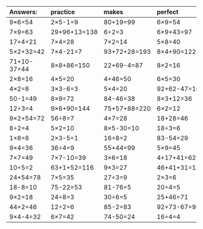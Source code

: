 | Answers: | practice | makes | perfect | ! |
| :--- | :--- | :--- | :--- | :--- |
| 9×6=54 | 2×5-1=9 | 80+19=99 | 6×9=54 | 92+49-38=103 | 
| 7×9=63 | 29+96+13=138 | 6÷2=3 | 6×9+43=97 | 31+52=83 | 
| 17+4=21 | 7×4=28 | 7×2=14 | 5×8=40 | 9×7=63 | 
| 5×2+32=42 | 7×4-21=7 | 93+72+28=193 | 8×4+90=122 | 52+70-67=55 | 
| 71+10-37=44 | 8×8+86=150 | 22+69-4=87 | 8×2=16 | 16+44+53=113 | 
| 2×8=16 | 4×5=20 | 4+46=50 | 6×5=30 | 6×6=36 | 
| 4×2=8 | 3×3-6=3 | 5×4=20 | 92+62-47=107 | 12+24=36 | 
| 50-1=49 | 8×9=72 | 84-46=38 | 8×3+12=36 | 7×8-35=21 | 
| 12÷3=4 | 9×6+90=144 | 75+57+88=220 | 6×2=12 | 61-12=49 | 
| 9×2+54=72 | 56÷8=7 | 4×7=28 | 18+28=46 | 50+58+35=143 | 
| 8÷2=4 | 5×2=10 | 8×5-30=10 | 18÷3=6 | 9×5-12=33 | 
| 1×8=8 | 2×3-5=1 | 16÷8=2 | 83-54=29 | 76+25+73=174 | 
| 9×4=36 | 36÷4=9 | 55+44=99 | 5×9=45 | 26-14=12 | 
| 7×7=49 | 7×7-10=39 | 3×6=18 | 4+17+41=62 | 4×4=16 | 
| 10÷5=2 | 63+1+52=116 | 9×3=27 | 46+41+31=118 | 59+75-8=126 | 
| 24+54=78 | 7×5=35 | 27÷3=9 | 2×3=6 | 42÷7=6 | 
| 18-8=10 | 75-22=53 | 81-76=5 | 20÷4=5 | 43+28+96=167 | 
| 9×2=18 | 24÷8=3 | 30÷6=5 | 25+46=71 | 1×7=7 | 
| 44+2=46 | 12÷2=6 | 85-2=83 | 92+73-67=98 | 7×9-28=35 | 
| 9×4-4=32 | 6×7=42 | 74-50=24 | 16÷4=4 | 39-3=36 | 

